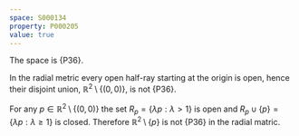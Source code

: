 ```yaml
---
space: S000134
property: P000205
value: true
---
```


The space is {P36}.

In the radial metric every open half-ray starting at the origin is open, hence their disjoint union, $\mathbb R^2\setminus\{(0,0)\}$, is not {P36}.

For any $p\in \mathbb R^2\setminus\{(0,0)\}$ the set
$R_p=\{\lambda p: \lambda >1\}$ is open
and $R_p\cup\{p\}=\{\lambda p: \lambda \geq 1\}$ is closed. Therefore $\mathbb R^2\setminus\{p\}$ is not {P36} in the radial matric.
